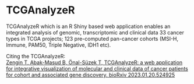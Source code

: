 # TCGAnalyzeR
TCGAnalyzeR which is an R Shiny based web application enables an integrated analysis of genomic, transcriptomic and clinical data 33 cancer types in TCGA projects; 123 pre-computed pan-cancer cohorts (MSI-H, Immune, PAM50, Triple Negative, IDH1 etc).

Citing the TCGAnalyzeR:  
[Zengin T, Abak-Masud B, Önal-Süzek T, TCGAnalyzeR: a web application for integrative visualization of molecular and clinical data of cancer patients for cohort and associated gene discovery. bioRxiv 2023.01.20.524925](https://www.biorxiv.org/content/10.1101/2023.01.20.524925v2)
